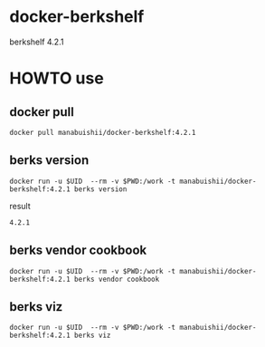 # docker-berkshelf

berkshelf 4.2.1

# HOWTO use

## docker pull

```
docker pull manabuishii/docker-berkshelf:4.2.1
```

## berks version

```
docker run -u $UID  --rm -v $PWD:/work -t manabuishii/docker-berkshelf:4.2.1 berks version
```

result

```
4.2.1
```


## berks vendor cookbook

```
docker run -u $UID  --rm -v $PWD:/work -t manabuishii/docker-berkshelf:4.2.1 berks vendor cookbook
```

## berks viz

```
docker run -u $UID  --rm -v $PWD:/work -t manabuishii/docker-berkshelf:4.2.1 berks viz
```
